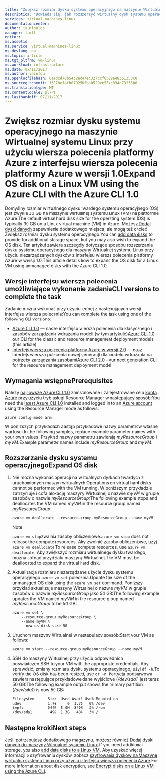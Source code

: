 ```yaml
---
title: "Zwiększ rozmiar dysku systemu operacyjnego na maszynie Wirtualnej systemu Linux z interfejsu wiersza polecenia platformy Azure w wersji 1.0 | Dokumentacja firmy Microsoft"
description: "Dowiedz się, jak rozszerzyć wirtualny dysk systemu operacyjnego (OS) na maszynie Wirtualnej systemu Linux przy użyciu 1.0 interfejsu wiersza polecenia platformy Azure i modelu wdrażania usługi Resource Manager"
services: virtual-machines-linux
documentationcenter: 
author: iainfoulds
manager: timlt
editor: 
ms.assetid: 
ms.service: virtual-machines-linux
ms.devlang: na
ms.topic: article
ms.tgt_pltfrm: vm-linux
ms.workload: infrastructure
ms.date: 05/11/2017
ms.author: iainfou
ms.openlocfilehash: 0aedcd70b54c2ed47ec327ccf0529a48351353c0
ms.sourcegitcommit: f537befafb079256fba0529ee554c034d73f36b0
ms.translationtype: MT
ms.contentlocale: pl-PL
ms.lasthandoff: 07/11/2017
---
```

# <a name="expand-os-disk-on-a-linux-vm-using-the-azure-cli-with-the-azure-cli-10"></a><span data-ttu-id="0b365-103">Zwiększ rozmiar dysku systemu operacyjnego na maszynie Wirtualnej systemu Linux przy użyciu wiersza polecenia platformy Azure z interfejsu wiersza polecenia platformy Azure w wersji 1.0</span><span class="sxs-lookup"><span data-stu-id="0b365-103">Expand OS disk on a Linux VM using the Azure CLI with the Azure CLI 1.0</span></span>
<span data-ttu-id="0b365-104">Domyślny rozmiar wirtualnego dysku twardego systemu operacyjnego (OS) jest zwykle 30 GB na maszynie wirtualnej systemu Linux (VM) na platformie Azure.</span><span class="sxs-lookup"><span data-stu-id="0b365-104">The default virtual hard disk size for the operating system (OS) is typically 30 GB on a Linux virtual machine (VM) in Azure.</span></span> <span data-ttu-id="0b365-105">Możesz [Dodaj dyski danych](add-disk.md) zapewnienie dodatkowego miejsca, ale mogą też chcieć Zwiększ rozmiar dysku systemu operacyjnego.</span><span class="sxs-lookup"><span data-stu-id="0b365-105">You can [add data disks](add-disk.md) to provide for additional storage space, but you may also wish to expand the OS disk.</span></span> <span data-ttu-id="0b365-106">Ten artykuł zawiera szczegóły dotyczące sposobu rozszerzania dysku systemu operacyjnego dla maszyny Wirtualnej systemu Linux przy użyciu niezarządzanych dysków z interfejsu wiersza polecenia platformy Azure w wersji 1.0.</span><span class="sxs-lookup"><span data-stu-id="0b365-106">This article details how to expand the OS disk for a Linux VM using unmanaged disks with the Azure CLI 1.0.</span></span>

## <a name="cli-versions-to-complete-the-task"></a><span data-ttu-id="0b365-107">Wersje interfejsu wiersza polecenia umożliwiające wykonanie zadania</span><span class="sxs-lookup"><span data-stu-id="0b365-107">CLI versions to complete the task</span></span>
<span data-ttu-id="0b365-108">Zadanie można wykonać przy użyciu jednej z następujących wersji interfejsu wiersza polecenia:</span><span class="sxs-lookup"><span data-stu-id="0b365-108">You can complete the task using one of the following CLI versions:</span></span>

- <span data-ttu-id="0b365-109">[Azure CLI 1.0](#prerequisites) — nasze interfejsu wiersza polecenia dla klasycznego i zasobów zarządzania wdrażania modeli (w tym artykule)</span><span class="sxs-lookup"><span data-stu-id="0b365-109">[Azure CLI 1.0](#prerequisites) – our CLI for the classic and resource management deployment models (this article)</span></span>
- <span data-ttu-id="0b365-110">[Interfejs wiersza polecenia platformy Azure w wersji 2.0](expand-disks.md) — nasz interfejs wiersza polecenia nowej generacji dla modelu wdrażania na potrzeby zarządzania zasobami</span><span class="sxs-lookup"><span data-stu-id="0b365-110">[Azure CLI 2.0](expand-disks.md) - our next generation CLI for the resource management deployment model</span></span>

## <a name="prerequisites"></a><span data-ttu-id="0b365-111">Wymagania wstępne</span><span class="sxs-lookup"><span data-stu-id="0b365-111">Prerequisites</span></span>
<span data-ttu-id="0b365-112">Należy [najnowsze Azure CLI 1.0](../../cli-install-nodejs.md) zainstalowane i zarejestrowane celu [konta Azure](https://azure.microsoft.com/pricing/free-trial/) przy użyciu tryb usługi Resource Manager w następujący sposób:</span><span class="sxs-lookup"><span data-stu-id="0b365-112">You need the [latest Azure CLI 1.0](../../cli-install-nodejs.md) installed and logged in to an [Azure account](https://azure.microsoft.com/pricing/free-trial/) using the Resource Manager mode as follows:</span></span>

```azurecli
azure config mode arm
```

<span data-ttu-id="0b365-113">W poniższych przykładach Zastąp przykładowe nazwy parametrów własne wartości.</span><span class="sxs-lookup"><span data-stu-id="0b365-113">In the following samples, replace example parameter names with your own values.</span></span> <span data-ttu-id="0b365-114">Przykład nazwy parametru zawierają *myResourceGroup* i *myVM*.</span><span class="sxs-lookup"><span data-stu-id="0b365-114">Example parameter names include *myResourceGroup* and *myVM*.</span></span>

## <a name="expand-os-disk"></a><span data-ttu-id="0b365-115">Rozszerzanie dysku systemu operacyjnego</span><span class="sxs-lookup"><span data-stu-id="0b365-115">Expand OS disk</span></span>

1. <span data-ttu-id="0b365-116">Nie można wykonać operacji na wirtualnych dyskach twardych z uruchomionych maszyn wirtualnych.</span><span class="sxs-lookup"><span data-stu-id="0b365-116">Operations on virtual hard disks cannot be performed with the VM running.</span></span> <span data-ttu-id="0b365-117">W poniższym przykładzie zatrzymuje i cofa alokację maszyny Wirtualnej o nazwie *myVM* w grupie zasobów o nazwie *myResourceGroup*:</span><span class="sxs-lookup"><span data-stu-id="0b365-117">The following example stops and deallocates the VM named *myVM* in the resource group named *myResourceGroup*:</span></span>

    ```azurecli
    azure vm deallocate --resource-group myResourceGroup --name myVM
    ```

    > [!NOTE]
    > <span data-ttu-id="0b365-118">`azure vm stop`zwalnia zasoby obliczeniowe.</span><span class="sxs-lookup"><span data-stu-id="0b365-118">`azure vm stop` does not release the compute resources.</span></span> <span data-ttu-id="0b365-119">Aby zwolnić zasoby obliczeniowe, użyj `azure vm deallocate`.</span><span class="sxs-lookup"><span data-stu-id="0b365-119">To release compute resources, use `azure vm deallocate`.</span></span> <span data-ttu-id="0b365-120">Aby zwiększyć rozmiaru wirtualnego dysku twardego, można cofnąć przydziału maszyny Wirtualnej.</span><span class="sxs-lookup"><span data-stu-id="0b365-120">The VM must be deallocated to expand the virtual hard disk.</span></span>

2. <span data-ttu-id="0b365-121">Aktualizacja rozmiaru niezarządzane użycie dysku systemu operacyjnego `azure vm set` polecenia.</span><span class="sxs-lookup"><span data-stu-id="0b365-121">Update the size of the unmanaged OS disk using the `azure vm set` command.</span></span> <span data-ttu-id="0b365-122">Poniższy przykład aktualizuje maszyny Wirtualnej o nazwie *myVM* w grupie zasobów o nazwie *myResourceGroup* jako *50* GB:</span><span class="sxs-lookup"><span data-stu-id="0b365-122">The following example updates the VM named *myVM* in the resource group named *myResourceGroup* to be *50* GB:</span></span>

    ```azurecli
    azure vm set \
        --resource-group myResourceGroup \
        --name myVM \
        --new-os-disk-size 50
    ```

3. <span data-ttu-id="0b365-123">Uruchom maszyny Wirtualnej w następujący sposób:</span><span class="sxs-lookup"><span data-stu-id="0b365-123">Start your VM as follows:</span></span>

    ```azurecli
    azure vm start --resource-group myResourceGroup --name myVM
    ```

4. <span data-ttu-id="0b365-124">SSH do maszyny Wirtualnej przy użyciu odpowiednich poświadczeń.</span><span class="sxs-lookup"><span data-stu-id="0b365-124">SSH to your VM with the appropriate credentials.</span></span> <span data-ttu-id="0b365-125">Aby sprawdzić, zmiany rozmiaru dysku systemu operacyjnego, użyj `df -h`.</span><span class="sxs-lookup"><span data-stu-id="0b365-125">To verify the OS disk has been resized, use `df -h`.</span></span> <span data-ttu-id="0b365-126">Partycja podstawowa zawiera następujące przykładowe dane wyjściowe (*/dev/sda1*) jest teraz 50 GB:</span><span class="sxs-lookup"><span data-stu-id="0b365-126">The following example output shows the primary partition (*/dev/sda1*) is now 50 GB:</span></span>

    ```bash
    Filesystem      Size  Used Avail Use% Mounted on
    udev            1.7G     0  1.7G   0% /dev
    tmpfs           344M  5.0M  340M   2% /run
    /dev/sda1        49G  1.3G   48G   3% /
    ```

## <a name="next-steps"></a><span data-ttu-id="0b365-127">Następne kroki</span><span class="sxs-lookup"><span data-stu-id="0b365-127">Next steps</span></span>
<span data-ttu-id="0b365-128">Jeśli potrzebujesz dodatkowego magazynu, możesz również [Dodaj dyski danych do maszyny Wirtualnej systemu Linux](add-disk.md).</span><span class="sxs-lookup"><span data-stu-id="0b365-128">If you need additional storage, you also [add data disks to a Linux VM](add-disk.md).</span></span> <span data-ttu-id="0b365-129">Aby uzyskać więcej informacji o szyfrowaniu dysków, zobacz [szyfrowania dysków na Maszynę wirtualną systemu Linux przy użyciu interfejsu wiersza polecenia Azure](encrypt-disks.md).</span><span class="sxs-lookup"><span data-stu-id="0b365-129">For more information about disk encryption, see [Encrypt disks on a Linux VM using the Azure CLI](encrypt-disks.md).</span></span>
